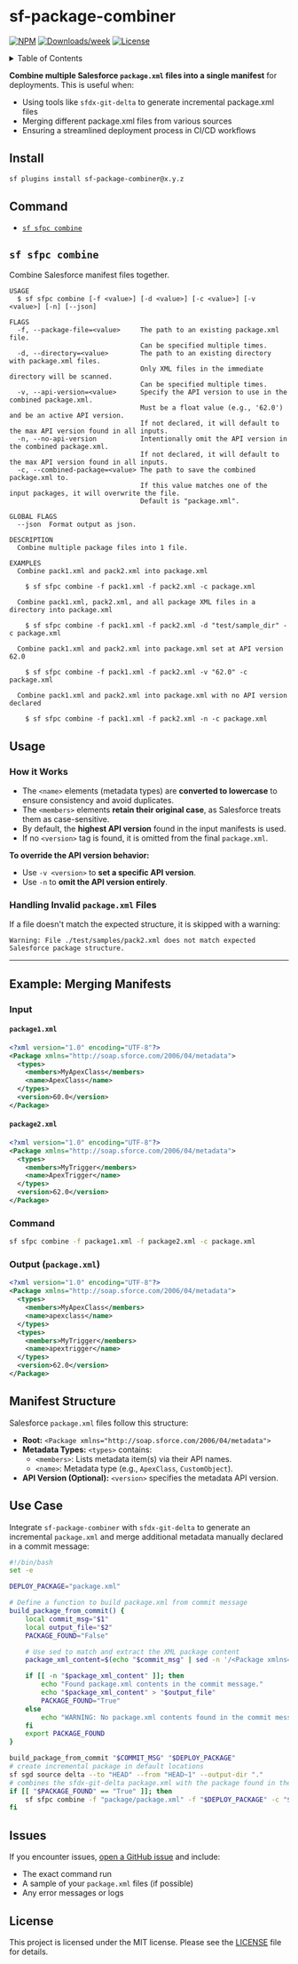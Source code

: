 # sf-package-combiner

[![NPM](https://img.shields.io/npm/v/sf-package-combiner.svg?label=sf-package-combiner)](https://www.npmjs.com/package/sf-package-combiner) [![Downloads/week](https://img.shields.io/npm/dw/sf-package-combiner.svg)](https://npmjs.org/package/sf-package-combiner) [![License](https://img.shields.io/badge/License-MIT-yellow.svg)](https://raw.githubusercontent.com/mcarvin8/sf-package-combiner/refs/heads/main/LICENSE.md)

<!-- TABLE OF CONTENTS -->
<details>
  <summary>Table of Contents</summary>

- [Install](#install)
- [Command](#command)
  - [`sf-sfpc-combine`](#sf-sfpc-combine)
- [Usage](#usage)
- [Example: Merging Manifests](#example-merging-manifests)
- [Manifest Structure](#manifest-structure)
- [Use Case](#use-case)
- [Issues](#issues)
- [License](#license)
</details>

**Combine multiple Salesforce `package.xml` files into a single manifest** for deployments. This is useful when:  

- Using tools like `sfdx-git-delta` to generate incremental package.xml files  
- Merging different package.xml files from various sources  
- Ensuring a streamlined deployment process in CI/CD workflows  

## Install

```bash
sf plugins install sf-package-combiner@x.y.z
```

## Command

<!-- commands -->

- [`sf sfpc combine`](#sf-sfpc-combine)

## `sf sfpc combine`

Combine Salesforce manifest files together.

```
USAGE
  $ sf sfpc combine [-f <value>] [-d <value>] [-c <value>] [-v <value>] [-n] [--json]

FLAGS
  -f, --package-file=<value>     The path to an existing package.xml file.
                                 Can be specified multiple times.
  -d, --directory=<value>        The path to an existing directory with package.xml files.
                                 Only XML files in the immediate directory will be scanned.
                                 Can be specified multiple times.
  -v, --api-version=<value>      Specify the API version to use in the combined package.xml.
                                 Must be a float value (e.g., '62.0') and be an active API version.
                                 If not declared, it will default to the max API version found in all inputs.
  -n, --no-api-version           Intentionally omit the API version in the combined package.xml.
                                 If not declared, it will default to the max API version found in all inputs.
  -c, --combined-package=<value> The path to save the combined package.xml to.
                                 If this value matches one of the input packages, it will overwrite the file.
                                 Default is "package.xml".

GLOBAL FLAGS
  --json  Format output as json.

DESCRIPTION
  Combine multiple package files into 1 file.

EXAMPLES
  Combine pack1.xml and pack2.xml into package.xml

    $ sf sfpc combine -f pack1.xml -f pack2.xml -c package.xml

  Combine pack1.xml, pack2.xml, and all package XML files in a directory into package.xml

    $ sf sfpc combine -f pack1.xml -f pack2.xml -d "test/sample_dir" -c package.xml

  Combine pack1.xml and pack2.xml into package.xml set at API version 62.0

    $ sf sfpc combine -f pack1.xml -f pack2.xml -v "62.0" -c package.xml

  Combine pack1.xml and pack2.xml into package.xml with no API version declared

    $ sf sfpc combine -f pack1.xml -f pack2.xml -n -c package.xml
```

<!-- commandsstop -->

## Usage  

### How it Works  

- The `<name>` elements (metadata types) are **converted to lowercase** to ensure consistency and avoid duplicates.  
- The `<members>` elements **retain their original case**, as Salesforce treats them as case-sensitive.  
- By default, the **highest API version** found in the input manifests is used.  
- If no `<version>` tag is found, it is omitted from the final `package.xml`.  

**To override the API version behavior:**  
- Use `-v <version>` to **set a specific API version**.  
- Use `-n` to **omit the API version entirely**.  

### Handling Invalid `package.xml` Files  

If a file doesn't match the expected structure, it is skipped with a warning:  

```plaintext
Warning: File ./test/samples/pack2.xml does not match expected Salesforce package structure.
```

---

## Example: Merging Manifests  

### Input  

#### `package1.xml`  

```xml
<?xml version="1.0" encoding="UTF-8"?>
<Package xmlns="http://soap.sforce.com/2006/04/metadata">
  <types>
    <members>MyApexClass</members>
    <name>ApexClass</name>
  </types>
  <version>60.0</version>
</Package>
```

#### `package2.xml`  

```xml
<?xml version="1.0" encoding="UTF-8"?>
<Package xmlns="http://soap.sforce.com/2006/04/metadata">
  <types>
    <members>MyTrigger</members>
    <name>ApexTrigger</name>
  </types>
  <version>62.0</version>
</Package>
```

### Command  

```bash
sf sfpc combine -f package1.xml -f package2.xml -c package.xml
```

### Output (`package.xml`)  

```xml
<?xml version="1.0" encoding="UTF-8"?>
<Package xmlns="http://soap.sforce.com/2006/04/metadata">
  <types>
    <members>MyApexClass</members>
    <name>apexclass</name>
  </types>
  <types>
    <members>MyTrigger</members>
    <name>apextrigger</name>
  </types>
  <version>62.0</version>
</Package>
```

## Manifest Structure

Salesforce `package.xml` files follow this structure:  

- **Root:** `<Package xmlns="http://soap.sforce.com/2006/04/metadata">`  
- **Metadata Types:** `<types>` contains:  
  - `<members>`: Lists metadata item(s) via their API names.  
  - `<name>`: Metadata type (e.g., `ApexClass`, `CustomObject`).  
- **API Version (Optional):** `<version>` specifies the metadata API version.  

## Use Case

Integrate `sf-package-combiner` with `sfdx-git-delta` to generate an incremental `package.xml` and merge additional metadata manually declared in a commit message:  

```bash
#!/bin/bash
set -e

DEPLOY_PACKAGE="package.xml"

# Define a function to build package.xml from commit message
build_package_from_commit() {
    local commit_msg="$1"
    local output_file="$2"
    PACKAGE_FOUND="False"

    # Use sed to match and extract the XML package content
    package_xml_content=$(echo "$commit_msg" | sed -n '/<Package xmlns=".*">/,/<\/Package>/p')

    if [[ -n "$package_xml_content" ]]; then
        echo "Found package.xml contents in the commit message."
        echo "$package_xml_content" > "$output_file"
        PACKAGE_FOUND="True"
    else
        echo "WARNING: No package.xml contents found in the commit message."
    fi
    export PACKAGE_FOUND
}

build_package_from_commit "$COMMIT_MSG" "$DEPLOY_PACKAGE"
# create incremental package in default locations
sf sgd source delta --to "HEAD" --from "HEAD~1" --output-dir "."
# combines the sfdx-git-delta package.xml with the package found in the commit message
if [[ "$PACKAGE_FOUND" == "True" ]]; then
    sf sfpc combine -f "package/package.xml" -f "$DEPLOY_PACKAGE" -c "$DEPLOY_PACKAGE"
fi
```

## Issues

If you encounter issues, [open a GitHub issue](https://github.com/mcarvin8/sf-package-combiner/issues) and include:  

- The exact command run  
- A sample of your `package.xml` files (if possible)  
- Any error messages or logs

## License

This project is licensed under the MIT license. Please see the [LICENSE](https://raw.githubusercontent.com/mcarvin8/sf-package-combiner/main/LICENSE.md) file for details.
